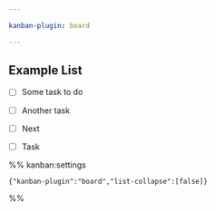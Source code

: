 ```yaml
---

kanban-plugin: board

---
```


## Example List

- [ ] Some task to do
- [ ] Another task
- [ ] Next
- [ ] Task




%% kanban:settings
```
{"kanban-plugin":"board","list-collapse":[false]}
```
%%